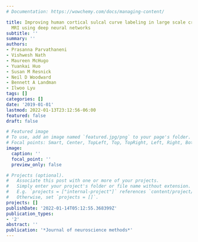 ```yaml
---
# Documentation: https://wowchemy.com/docs/managing-content/

title: Improving human cortical sulcal curve labeling in large scale cross-sectional
  MRI using deep neural networks
subtitle: ''
summary: ''
authors:
- Prasanna Parvathaneni
- Vishwesh Nath
- Maureen McHugo
- Yuankai Huo
- Susan M Resnick
- Neil D Woodward
- Bennett A Landman
- Ilwoo Lyu
tags: []
categories: []
date: '2019-01-01'
lastmod: 2022-01-13T23:12:56-06:00
featured: false
draft: false

# Featured image
# To use, add an image named `featured.jpg/png` to your page's folder.
# Focal points: Smart, Center, TopLeft, Top, TopRight, Left, Right, BottomLeft, Bottom, BottomRight.
image:
  caption: ''
  focal_point: ''
  preview_only: false

# Projects (optional).
#   Associate this post with one or more of your projects.
#   Simply enter your project's folder or file name without extension.
#   E.g. `projects = ["internal-project"]` references `content/project/deep-learning/index.md`.
#   Otherwise, set `projects = []`.
projects: []
publishDate: '2022-01-14T05:12:55.368399Z'
publication_types:
- '2'
abstract: ''
publication: '*Journal of neuroscience methods*'
---
```

